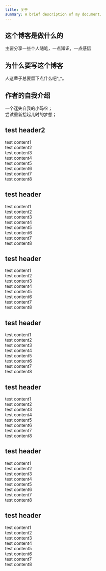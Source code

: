 ```yaml
---
title: 关于
summary: A brief description of my document.
---
```


## 这个博客是做什么的
主要分享一些个人随笔，一点知识，一点感悟
## 为什么要写这个博客
人这辈子总要留下点什么吧^_^。
  
## 作者的自我介绍
一个迷失自我的小码农；  
尝试重新拾起儿时的梦想；

## test header2
test content1  
test content2  
test content3  
test content4  
test content5  
test content6  
test content7  
test content8  
## test header
test content1  
test content2  
test content3  
test content4  
test content5  
test content6  
test content7  
test content8  
## test header
test content1  
test content2  
test content3  
test content4  
test content5  
test content6  
test content7  
test content8  
  
## test header
test content1  
test content2  
test content3  
test content4  
test content5  
test content6  
test content7  
test content8  
## test header
test content1  
test content2  
test content3  
test content4  
test content5  
test content6  
test content7  
test content8  
## test header
test content1  
test content2  
test content3  
test content4  
test content5  
test content6  
test content7  
test content8  
## test header
test content1  
test content2  
test content3  
test content4  
test content5  
test content6  
test content7  
test content8  

